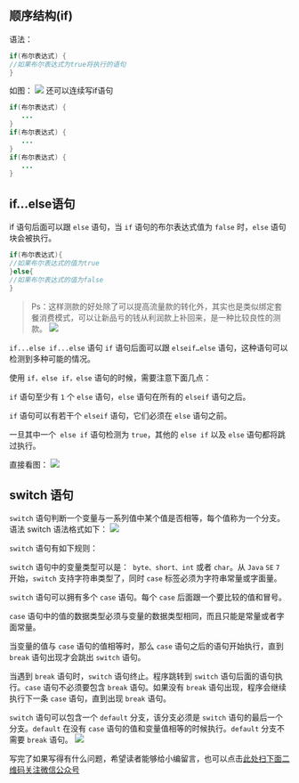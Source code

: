 ## 顺序结构(if)

语法：
```java
if(布尔表达式) {
//如果布尔表达式为true将执行的语句
}
```
如图：
![](https://gitee.com/duchaochen/gongzhonghao/raw/master/3/14-1.jpg)
还可以连续写if语句
```java
if(布尔表达式) {
   ...
}
if(布尔表达式) {
   ...
}
if(布尔表达式) {
   ...
}
```
## if...else语句

if 语句后面可以跟 `else` 语句，当 `if` 语句的布尔表达式值为 `false` 时，`else` 语句块会被执行。
```java
if(布尔表达式){
//如果布尔表达式的值为true
}else{
//如果布尔表达式的值为false
}
```
> Ps：这样测款的好处除了可以提高流量款的转化外，其实也是类似绑定套餐消费模式，可以让新品亏的钱从利润款上补回来，是一种比较良性的测款。
![](https://gitee.com/duchaochen/gongzhonghao/raw/master/3/14-2.jpg)

`if...else if...else` 语句
`if` 语句后面可以跟 `elseif…else` 语句，这种语句可以检测到多种可能的情况。

使用 `if，else if，else` 语句的时候，需要注意下面几点：

`if` 语句至少有 `1` 个 `else` 语句，`else` 语句在所有的 `elseif` 语句之后。

`if` 语句可以有若干个 `elseif` 语句，它们必须在 `else` 语句之前。

一旦其中一个` else if` 语句检测为 `true`，其他的 `else if` 以及 `else` 语句都将跳过执行。

直接看图：
![](https://gitee.com/duchaochen/gongzhonghao/raw/master/3/14-3.jpg)

## switch 语句

`switch` 语句判断一个变量与一系列值中某个值是否相等，每个值称为一个分支。
语法
switch 语法格式如下：
![](https://gitee.com/duchaochen/gongzhonghao/raw/master/3/14-4.jpg)

`switch` 语句有如下规则：

`switch` 语句中的变量类型可以是：` byte、short、int` 或者 `char`。从 `Java` `SE` `7` 开始，`switch` 支持字符串类型了，同时 `case` 标签必须为字符串常量或字面量。

`switch` 语句可以拥有多个 `case` 语句。每个 `case` 后面跟一个要比较的值和冒号。

`case` 语句中的值的数据类型必须与变量的数据类型相同，而且只能是常量或者字面常量。

当变量的值与 `case` 语句的值相等时，那么 `case` 语句之后的语句开始执行，直到 `break` 语句出现才会跳出 `switch` 语句。

当遇到 `break` 语句时，`switch` 语句终止。程序跳转到 `switch` 语句后面的语句执行。`case` 语句不必须要包含 `break` 语句。如果没有 `break` 语句出现，程序会继续执行下一条 `case` 语句，直到出现 `break` 语句。

`switch` 语句可以包含一个 `default` 分支，该分支必须是 `switch` 语句的最后一个分支。`default` 在没有 `case` 语句的值和变量值相等的时候执行。`default` 分支不需要 `break` 语句。
![](https://gitee.com/duchaochen/gongzhonghao/raw/master/3/14-5.jpg)

写完了如果写得有什么问题，希望读者能够给小编留言，也可以点击[此处扫下面二维码关注微信公众号](https://www.ycbbs.vip/?p=28 "此处扫下面二维码关注微信公众号")
